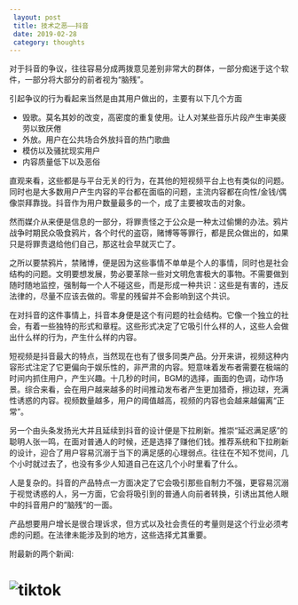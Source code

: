 ```yaml
---
 layout: post
 title: 技术之恶——抖音
 date: 2019-02-28
 category: thoughts
---
```


对于抖音的争议，往往容易分成两拨意见差别非常大的群体，一部分痴迷于这个软件，一部分将大部分的前者视为“脑残”。

引起争议的行为看起来当然是由其用户做出的，主要有以下几个方面

* 毁歌。莫名其妙的改变，高密度的重复使用。让人对某些音乐片段产生审美疲劳以致厌倦
* 外放。用户在公共场合外放抖音的热门歌曲
* 模仿以及骚扰现实用户
* 内容质量低下以及恶俗

直观来看，这些都是与平台无关的行为，在其他的短视频平台上也有类似的问题。同时也是大多数用户产生内容的平台都在面临的问题，主流内容都在向性/金钱/偶像崇拜靠拢。抖音作为用户数量最多的一个，成了主要被攻击的对象。

然而媒介从来便是信息的一部分，将罪责怪之于公众是一种太过偷懒的办法。鸦片战争时期民众吸食鸦片，各个时代的盗窃，赌博等等罪行，都是民众做出的，如果只是将罪责退给他们自己，那这社会早就灭亡了。

之所以要禁鸦片，禁赌博，便是因为这些事情不单单是个人的事情，同时也是社会结构的问题。文明要想发展，势必要革除一些对文明危害极大的事物。不需要做到随时随地监控，强制每一个人不碰这些，而是形成一种共识：这些是有害的，违反法律的，尽量不应该去做的。零星的残留并不会影响到这个共识。

在对抖音的这件事情上，抖音本身便是这个有问题的社会结构。它像一个独立的社会，有着一些独特的形式和章程。这些形式决定了它吸引什么样的人，这些人会做出什么样的行为，产生什么样的内容。

短视频是抖音最大的特点，当然现在也有了很多同类产品。分开来讲，视频这种内容形式注定了它更偏向于娱乐性的，非严肃的内容。短意味着发布者需要在极端的时间内抓住用户，产生兴趣。十几秒的时间，BGM的选择，画面的色调，动作场景。综合来看，会在用户越来越多的时间推动发布者产生更加猎奇，擦边球，充满性诱惑的内容。视频数量越多，用户的阈值越高，视频的内容也会越来越偏离“正常”。

另一个由头条发扬光大并且延续到抖音的设计便是下拉刷新。推崇“延迟满足感”的聪明人张一鸣，在面对普通人的时候，还是选择了赚他们钱。推荐系统和下拉刷新的设计，迎合了用户容易沉溺于当下的满足感的心理弱点。往往在不知不觉间，几个小时就过去了，也没有多少人知道自己在这几个小时里看了什么。

人是复杂的。抖音的产品特点一方面决定了它会吸引那些自制力不强，更容易沉溺于视觉诱惑的人，另一方面，它会将吸引到的普通人向前者转换，引诱出其他人眼中的抖音用户的”脑残“的一面。

产品想要用户增长是很合理诉求，但方式以及社会责任的考量则是这个行业必须考虑的问题。在法律未能涉及到的地方，这些选择尤其重要。



附最新的两个新闻:

# ![tiktok](https://hangyan.github.io/images/images/apps/tiktok.png)




















